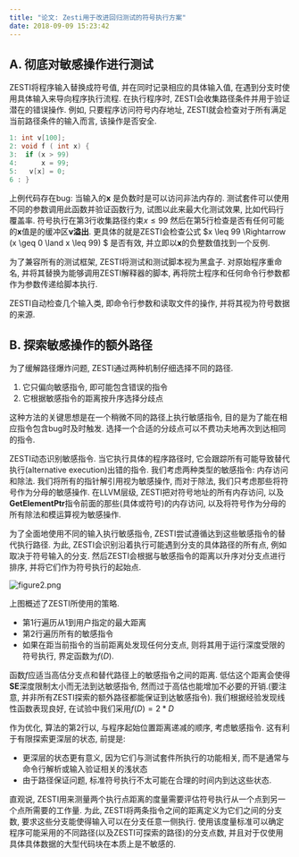 ```yaml
---
title: "论文: Zesti用于改进回归测试的符号执行方案"
date: 2018-09-09 15:23:42
---
```


## A. 彻底对敏感操作进行测试

ZESTI将程序输入替换成符号值, 并在同时记录相应的具体输入值, 在遇到分支时使用具体输入来导向程序执行流程. 在执行程序时, ZESTI会收集路径条件并用于验证潜在的错误操作. 例如, 只要程序访问符号内存地址, ZESTI就会检查对于所有满足当前路径条件的输入而言, 该操作是否安全. 

```c
1: int v[100];
2: void f ( int x) {
3: 	if (x > 99)
4: 		x = 99;
5:	 v[x] = 0;
6 : }
```

上例代码存在bug: 当输入的**x** 是负数时是可以访问非法内存的. 测试套件可以使用不同的参数调用此函数并验证函数行为, 试图以此来最大化测试效果, 比如代码行覆盖率. 符号执行在第3行收集路径约束$x \leq 99$ 然后在第5行检查是否有任何可能的**x**值是的缓冲区**v溢出**. 更具体的就是ZESTI会检查公式   $x \leq 99 \Rightarrow (x \geq 0  \land x \leq 99)  $ 是否有效, 并立即以**x**的负整数值找到一个反例. 

为了兼容所有的测试框架, ZESTI将测试和测试脚本视为黑盒子. 对原始程序重命名, 并将其替换为能够调用ZESTI解释器的脚本, 再将院士程序和任何命令行参数都作为参数传递给脚本执行. 

ZESTI自动检查几个输入类, 即命令行参数和读取文件的操作, 并将其视为符号数据的来源. 

## B. 探索敏感操作的额外路径

为了缓解路径爆炸问题, ZESTI通过两种机制仔细选择不同的路径. 

1. 它只偏向敏感指令, 即可能包含错误的指令
2. 它根据敏感指令的距离按升序选择分歧点

这种方法的关键思想是在一个稍微不同的路径上执行敏感指令, 目的是为了能在相应指令包含bug时及时触发. 选择一个合适的分歧点可以不费功夫地再次到达相同的指令. 

ZESTI动态识别敏感指令. 当它执行具体的程序路径时, 它会跟踪所有可能导致替代执行(alternative execution)出错的指令. 我们考虑两种类型的敏感指令: 内存访问和除法. 我们将所有的指针解引用视为敏感操作, 而对于除法, 我们只考虑那些将符号作为分母的敏感操作. 在LLVM层级, ZESTI把对符号地址的所有内存访问, 以及**GetElementPtr**指令前面的那些(具体或符号)的内存访问, 以及将符号作为分母的所有除法和模运算视为敏感操作. 

为了全面地使用不同的输入执行敏感指令, ZESTI尝试遵循达到这些敏感指令的替代执行路径. 为此, ZESTI会识别沿着执行可能遇到分支的具体路径的所有点, 例如取决于符号输入的分支. 然后ZESTI会根据与敏感指令的距离以升序对分支点进行排序, 并将它们作为符号执行的起始点. 

![figure2.png](https://i.loli.net/2018/09/09/5b94fc0bb0c49.png)

上图概述了ZESTI所使用的策略. 

- 第1行遍历从1到用户指定的最大距离
- 第2行遍历所有的敏感指令
- 如果在距当前指令的当前距离处发现任何分支点, 则将其用于运行深度受限的符号执行, 界定函数为$f(D)$. 

函数$f$应适当高估分支点和替代路径上的敏感指令之间的距离. 低估这个距离会使得**SE**深度限制太小而无法到达敏感指令, 然而过于高估也能增加不必要的开销.(要注意, 并非所有ZESTI探索的额外路径都能保证到达敏感指令). 我们根据经验发现线性函数表现良好, 在试验中我们采用$f(D) = 2 *D$

作为优化, 算法的第2行以, 与程序起始位置距离递减的顺序, 考虑敏感指令. 这有利于有限探索更深层的状态, 前提是:

- 更深层的状态更有意义, 因为它们与测试套件所执行的功能相关, 而不是通常与命令行解析或输入验证相关的浅状态
- 由于路径保证问题, 标准符号执行不太可能在合理的时间内到达这些状态. 

直观说, ZESTI用来测量两个执行点距离的度量需要评估符号执行从一个点到另一个点所需要的工作量. 为此, ZESTI将两条指令之间的距离定义为它们之间的分支数, 要求这些分支能使得输入可以在分支任意一侧执行. 使用该度量标准可以确定程序可能采用的不同路径(以及ZESTI可探索的路径)的分支点数, 并且对于仅使用具体具体数据的大型代码块在本质上是不敏感的. 
